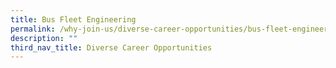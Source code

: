 ```yaml
---
title: Bus Fleet Engineering
permalink: /why-join-us/diverse-career-opportunities/bus-fleet-engineering/
description: ""
third_nav_title: Diverse Career Opportunities
---
```

